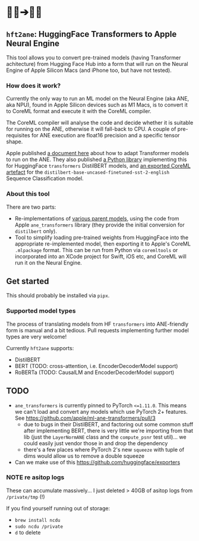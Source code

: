 # 🤗🤖➔🍏🧠
## `hft2ane`: HuggingFace Transformers to Apple Neural Engine

This tool allows you to convert pre-trained models (having Transformer achitecture) from Hugging Face Hub into a form that will run on the Neural Engine of Apple Silicon Macs (and iPhone too, but have not tested).

### How does it work?

Currently the only way to run an ML model on the Neural Engine (aka ANE, aka NPU), found in Apple Silicon devices such as M1 Macs, is to convert it to CoreML format and execute it with the CoreML compiler.

The CoreML compiler will analyse the code and decide whether it is suitable for running on the ANE, otherwise it will fall-back to CPU.  A couple of pre-requisites for ANE execution are float16 precision and a specific tensor shape.

Apple published [a document here](https://machinelearning.apple.com/research/neural-engine-transformers) about how to adapt Transformer models to run on the ANE. They also published [a Python library](https://github.com/apple/ml-ane-transformers) implementing this for HuggingFace `transformers` DistilBERT models, and [an exported CoreML artefact](https://huggingface.co/apple/ane-distilbert-base-uncased-finetuned-sst-2-english) for the `distilbert-base-uncased-finetuned-sst-2-english` Sequence Classification model.

### About this tool

There are two parts:

- Re-implementations of [various parent models](#supported-model-types), using the code from Apple `ane_transformers` library (they provide the initial conversion for `distilbert` only).
- Tool to simplify loading pre-trained weights from HuggingFace into the appropriate re-implemented model, then exporting it to Apple's CoreML `.mlpackage` format. This can be run from Python via `coremltools` or incorporated into an XCode project for Swift, iOS etc, and CoreML will run it on the Neural Engine.


## Get started

This should probably be installed via `pipx`.

### Supported model types

The process of translating models from HF `transformers` into ANE-friendly form is manual and a bit tedious. Pull requests implementing further model types are very welcome!

Currently `hft2ane` supports:

- DistilBERT
- BERT (TODO: cross-attention, i.e. EncoderDecoderModel support)
- RoBERTa (TODO: CausalLM and EncoderDecoderModel support)

## TODO

- `ane_transformers` is currently pinned to PyTorch `<=1.11.0`. This means we can't load and convert any models which use PyTorch 2+ features. See https://github.com/apple/ml-ane-transformers/pull/3
  - due to bugs in their DistilBERT, and factoring out some common stuff after implementing BERT, there is very little we're importing from that lib (just the `LayerNormANE` class and the `compute_psnr` test util)... we could easily just vendor those in and drop the dependency
  - there's a few places where PyTorch 2's new `squeeze` with tuple of dims would allow us to remove a double squeeze
- Can we make use of this https://github.com/huggingface/exporters

### NOTE re asitop logs

These can accumulate massively... I just deleted > 40GB of asitop logs from `/private/tmp` (!)

If you find yourself running out of storage:
- `brew install ncdu`
- `sudo ncdu /private`
- `d` to delete
